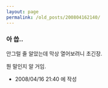 ```yaml
---
layout: page
permalink: /old_posts/200804162140/
---
```


### 아 씁..


안그럴 줄 알았는데 막상 열어보려니 초긴장.

뭔 말인지 알 거임.







- 2008/04/16 21:40 에 작성
